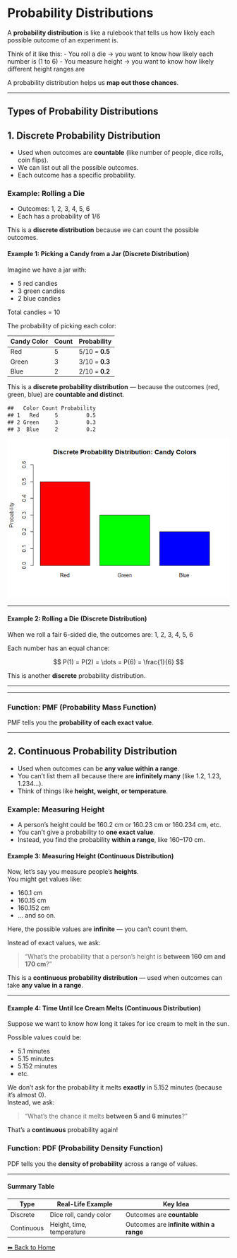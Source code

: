 <script type="text/javascript" async
    src="https://polyfill.io/v3/polyfill.min.js?features=es6">
</script>
<script type="text/javascript" async
    src="https://cdnjs.cloudflare.com/ajax/libs/mathjax/3.2.0/es5/tex-mml-chtml.js">
</script>

# Probability Distributions

A **probability distribution** is like a rulebook that tells us how
likely each possible outcome of an experiment is.

Think of it like this: - You roll a die → you want to know how likely
each number is (1 to 6) - You measure height → you want to know how
likely different height ranges are

A probability distribution helps us **map out those chances**.

------------------------------------------------------------------------

## Types of Probability Distributions

## 1. Discrete Probability Distribution

-   Used when outcomes are **countable** (like number of people, dice
    rolls, coin flips).
-   We can list out all the possible outcomes.
-   Each outcome has a specific probability.

### Example: Rolling a Die

-   Outcomes: 1, 2, 3, 4, 5, 6
-   Each has a probability of 1/6

This is a **discrete distribution** because we can count the possible
outcomes.

#### Example 1: Picking a Candy from a Jar (Discrete Distribution)

Imagine we have a jar with:

-   5 red candies  
-   3 green candies  
-   2 blue candies

Total candies = 10

The probability of picking each color:

<table>
<thead>
<tr>
<th>Candy Color</th>
<th>Count</th>
<th>Probability</th>
</tr>
</thead>
<tbody>
<tr>
<td>Red</td>
<td>5</td>
<td>5/10 = <strong>0.5</strong></td>
</tr>
<tr>
<td>Green</td>
<td>3</td>
<td>3/10 = <strong>0.3</strong></td>
</tr>
<tr>
<td>Blue</td>
<td>2</td>
<td>2/10 = <strong>0.2</strong></td>
</tr>
</tbody>
</table>

This is a **discrete probability distribution** — because the outcomes
(red, green, blue) are **countable and distinct**.

    ##   Color Count Probability
    ## 1   Red     5         0.5
    ## 2 Green     3         0.3
    ## 3  Blue     2         0.2

![](Probability-Distribution_files/figure-markdown_strict/unnamed-chunk-1-1.png)

------------------------------------------------------------------------

#### Example 2: Rolling a Die (Discrete Distribution)

When we roll a fair 6-sided die, the outcomes are: 1, 2, 3, 4, 5, 6

Each number has an equal chance:

$$
P(1) = P(2) = \dots = P(6) = \frac{1}{6}
$$

This is another **discrete** probability distribution.

------------------------------------------------------------------------

------------------------------------------------------------------------

### Function: PMF (Probability Mass Function)

PMF tells you the **probability of each exact value**.

------------------------------------------------------------------------

## 2. Continuous Probability Distribution

-   Used when outcomes can be **any value within a range**.
-   You can’t list them all because there are **infinitely many** (like
    1.2, 1.23, 1.234…).
-   Think of things like **height, weight, or temperature**.

### Example: Measuring Height

-   A person’s height could be 160.2 cm or 160.23 cm or 160.234 cm, etc.
-   You can’t give a probability to **one exact value**.
-   Instead, you find the probability **within a range**, like 160–170
    cm.

#### Example 3: Measuring Height (Continuous Distribution)

Now, let’s say you measure people’s **heights**.  
You might get values like:

-   160.1 cm  
-   160.15 cm  
-   160.152 cm  
-   … and so on.

Here, the possible values are **infinite** — you can’t count them.

Instead of exact values, we ask:

> “What’s the probability that a person’s height is **between 160 cm and
> 170 cm**?”

This is a **continuous probability distribution** — used when outcomes
can take **any value in a range**.

------------------------------------------------------------------------

#### Example 4: Time Until Ice Cream Melts (Continuous Distribution)

Suppose we want to know how long it takes for ice cream to melt in the
sun.

Possible values could be:

-   5.1 minutes  
-   5.15 minutes  
-   5.152 minutes  
-   etc.

We don’t ask for the probability it melts **exactly** in 5.152 minutes
(because it’s almost 0).  
Instead, we ask:

> “What’s the chance it melts **between 5 and 6 minutes**?”

That’s a **continuous** probability again!

### Function: PDF (Probability Density Function)

PDF tells you the **density of probability** across a range of values.

------------------------------------------------------------------------

#### Summary Table

<table>
<colgroup>
<col style="width: 14%" />
<col style="width: 35%" />
<col style="width: 50%" />
</colgroup>
<thead>
<tr>
<th>Type</th>
<th>Real-Life Example</th>
<th>Key Idea</th>
</tr>
</thead>
<tbody>
<tr>
<td>Discrete</td>
<td>Dice roll, candy color</td>
<td>Outcomes are <strong>countable</strong></td>
</tr>
<tr>
<td>Continuous</td>
<td>Height, time, temperature</td>
<td>Outcomes are <strong>infinite within a range</strong></td>
</tr>
</tbody>
</table>

[⬅ Back to Home](../index.md)
